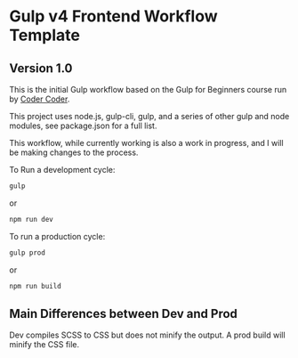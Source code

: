 # Gulp v4 Frontend Workflow Template

## Version 1.0

This is the initial Gulp workflow based on the Gulp for Beginners course run by [Coder Coder](https://coder-coder.com/).

This project uses node.js, gulp-cli, gulp, and a series of other gulp and node modules, see package.json for a full list.

This workflow, while currently working is also a work in progress, and I will be making changes to the process.

To Run a development cycle:

``` javascript
gulp
```

or

``` javascript
npm run dev
```

To run a production cycle:

``` javascript
gulp prod
```

or

``` javascript
npm run build
```

## Main Differences between Dev and Prod

Dev compiles SCSS to CSS but does not minify the output. A prod build will minify the CSS file.
